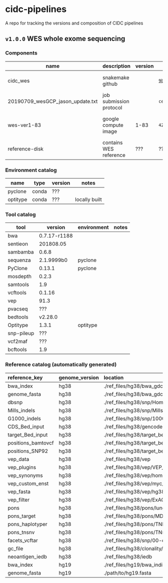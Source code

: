 # cidc-pipelines
A repo for tracking the versions and composition of CIDC pipelines

## `v1.0.0` WES whole exome sequencing

### Components

| name     | description      | version | hash    | label                 |
|----------|------------------|---------|---------|-----------------------|
| cidc_wes | snakemake github |         | [`9b26a3d`](https://github.com/CIMAC-CIDC/cidc-wes/commit/9b26a3d063716eb176a40a23ef5213edd3a7a785) | commit from 6/12/2019 |
| 20190709_wesGCP_jason_update.txt | job submission protocol | | `ce44437cb14f38aadabc53838ed45fa3` | md5 checksum of text file |
| wes-ver1-83 | google compute image | 1-83 | `42WmSpB8rSM=` | label fingerprint of the image |
| reference-disk | contains WES reference | ??? | ??? | ??? |

### Environment catalog

| name     | type |    version   | notes   |
|----------|------|--------------|---------|
| pyclone  | conda | ???         |         |
| optitype | conda | ???         | locally built |


### Tool catalog

| tool     | version      | environment | notes   |
|----------|--------------|-------------|---------|
| bwa      | 0.7.17-r1188 |         | |
| sentieon | 201808.05    |         | |
| sambamba | 0.6.8        |         | |
| sequenza | 2.1.9999b0    | pyclone  | |
| PyClone  | 0.13.1    | pyclone | |
| mosdepth |  0.2.3       |         | |
| samtools | 1.9          |         | |
| vcftools | 0.1.16       |         | |
| vep      | 91.3         |         | |
| pvacseq  | ???     |         | |
| bedtools | v2.28.0      |         | |
| Optitype | 1.3.1    | optitype | |
| snp-pileup | ???   |         | |
| vcf2maf | ??? |  | |
| bcftools | 1.9     |         | |

### Reference catalog (automatically generated)

| reference_key      | genome_version   | location                                                              | reference_version   | source   | date   |
|:-------------------|:-----------------|:----------------------------------------------------------------------|:--------------------|:---------|:-------|
| bwa_index          | hg38             | ./ref_files/hg38/bwa_gdc/GRCh38.d1.vd1.fa                             |                     |          |        |
| genome_fasta       | hg38             | ./ref_files/hg38/bwa_gdc/GRCh38.d1.vd1.fa                             |                     |          |        |
| dbsnp              | hg38             | ./ref_files/hg38/snp/Homo_sapiens_assembly38.dbsnp138.vcf             |                     |          |        |
| Mills_indels       | hg38             | ./ref_files/hg38/snp/Mills_and_1000G_gold_standard.indels.hg38.vcf.gz |                     |          |        |
| G1000_indels       | hg38             | ./ref_files/hg38/snp/1000G_phase1.snps.high_confidence.hg38.vcf.gz    |                     |          |        |
| CDS_Bed_input      | hg38             | ./ref_files/hg38/gencode27.canonical.bed                              |                     |          |        |
| target_Bed_input   | hg38             | ./ref_files/hg38/target_beds/mocha.liftover.hg38.bed                  |                     |          |        |
| positions_bamtovcf | hg38             | ./ref_files/hg38/target_beds/pos_bamtovcf.bed                         |                     |          |        |
| positions_SNP92    | hg38             | ./ref_files/hg38/target_beds/pos_filtervcf.bed                        |                     |          |        |
| vep_data           | hg38             | ./ref_files/hg38/vep                                                  |                     |          |        |
| vep_plugins        | hg38             | ./ref_files/hg38/vep/VEP_plugins                                      |                     |          |        |
| vep_synonyms       | hg38             | ./ref_files/hg38/vep/homo_sapiens/91_GRCh38/chr_synonyms.txt          |                     |          |        |
| vep_custom_enst    | hg38             | ./ref_files/hg38/vep/myc_isoform_overrides_uniprot                    |                     |          |        |
| vep_fasta          | hg38             | ./ref_files/hg38/vep/hg38.canonical.fa                                |                     |          |        |
| vep_filter         | hg38             | ./ref_files/hg38/vep/ExAC_nonTCGA.r0.3.1.sites.vep.vcf.gz             |                     |          |        |
| pons               | hg38             | ./ref_files/hg38/pons/lung_TCGA_cnv_pad0                              |                     |          |        |
| pons_target        | hg38             | ./ref_files/hg38/pons/MDA_Broad_Miao.target.bed                       |                     |          |        |
| pons_haplotyper    | hg38             | ./ref_files/hg38/pons/TNhaplotyper_PoN.vcf.gz                         |                     |          |        |
| pons_tnsnv         | hg38             | ./ref_files/hg38/pons/TNsnv_PoN.vcf                                   |                     |          |        |
| facets_vcftar      | hg38             | ./ref_files/hg38/snp/00-common_all.vcf.gz                             |                     |          |        |
| gc_file            | hg38             | ./ref_files/hg38/clonality/hg38.gc50Base.txt.gz                       |                     |          |        |
| neoantigen_iedb    | hg38             | ./ref_files/hg38/iedb                                                 |                     |          |        |
| bwa_index          | hg19             | ./ref_files/hg19/bwa_indices/hg19/hg19.fa                             |                     |          |        |
| genome_fasta       | hg19             | ./path/to/hg19.fasta                                                  |                     |          |        |
